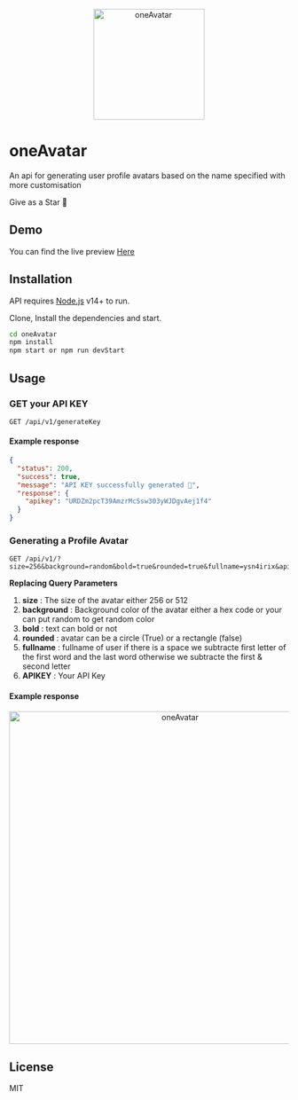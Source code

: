 <p align="center">
 <img width="200px" src="https://res.cloudinary.com/ydevcloud/image/upload/v1655324271/d15nkbgpquahh4c1xxjt.svg" align="center" alt="oneAvatar" />
</p>

# oneAvatar

An api for generating user profile avatars based on the name specified with more customisation

Give as a Star 🌟

## Demo

You can find the live preview [Here](https://shortaurl.xyz/oneavatar)

## Installation

API requires [Node.js](https://nodejs.org/) v14+ to run.

Clone, Install the dependencies and start.

```sh
cd oneAvatar
npm install
npm start or npm run devStart
```

## Usage

### GET your API KEY

```endpoint
GET /api/v1/generateKey
```

#### Example response

```json
{
  "status": 200,
  "success": true,
  "message": "API KEY successfully generated 🎉",
  "response": {
    "apikey": "URDZm2pcT39AmzrMcSsw303yWJDgvAej1f4"
  }
}
```

### Generating a Profile Avatar

```endpoint
GET /api/v1/?size=256&background=random&bold=true&rounded=true&fullname=ysn4irix&apikey=URDZm2pcT39AmzrMcSsw303yWJDgvAej1f4
```

**Replacing Query Parameters**

1. **size** : The size of the avatar either 256 or 512 <br />
2. **background** : Background color of the avatar either a hex code or your can put random to get random color <br />
3. **bold** : text can bold or not <br />
4. **rounded** : avatar can be a circle (True) or a rectangle (false) <br />
5. **fullname** : fullname of user if there is a space we subtracte first letter of the first word and the last word otherwise we subtracte the first & second letter <br />
6. **APIKEY** : Your API Key

#### Example response

<p align="center">
 <img width="600px" src="https://res.cloudinary.com/ydevcloud/image/upload/v1654095220/nkgerl2uy854bk5a5azf.jpg" align="center" alt="oneAvatar" />
</p>

## License

MIT
